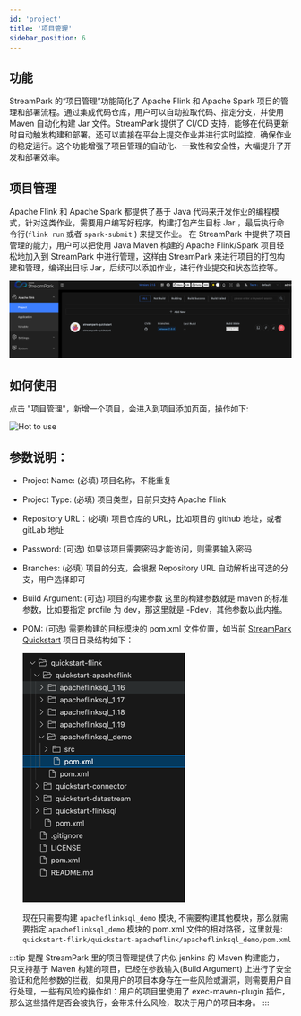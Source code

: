 ```yaml
---
id: 'project'
title: '项目管理'
sidebar_position: 6
---
```

## 功能
StreamPark 的“项目管理”功能简化了 Apache Flink 和 Apache Spark 项目的管理和部署流程。通过集成代码仓库，用户可以自动拉取代码、指定分支，并使用 Maven 自动化构建 Jar 文件。StreamPark 提供了 CI/CD 支持，能够在代码更新时自动触发构建和部署。还可以直接在平台上提交作业并进行实时监控，确保作业的稳定运行。这个功能增强了项目管理的自动化、一致性和安全性，大幅提升了开发和部署效率。

## 项目管理

Apache Flink 和 Apache Spark 都提供了基于 Java 代码来开发作业的编程模式，针对这类作业，需要用户编写好程序，构建打包产生目标 Jar ，最后执行命令行(`flink run` 或者 `spark-submit` ) 来提交作业。
在 StreamPark 中提供了项目管理的能力，用户可以把使用 Java Maven 构建的 Apache Flink/Spark 项目轻松地加入到 StreamPark 中进行管理，这样由 StreamPark 来进行项目的打包构建和管理，编译出目标 Jar，后续可以添加作业，进行作业提交和状态监控等。

![Project](/doc/image/project/project.png)

## 如何使用

点击 "项目管理"，新增一个项目，会进入到项目添加页面，操作如下:

![Hot to use](/doc/image/project/project.gif)

## 参数说明：

- Project Name: (必填) 项目名称，不能重复
- Project Type: (必填) 项目类型，目前只支持 Apache Flink
- Repository URL：(必填) 项目仓库的 URL，比如项目的 github 地址，或者 gitLab 地址
- Password: (可选) 如果该项目需要密码才能访问，则需要输入密码
- Branches: (必填) 项目的分支，会根据 Repository URL 自动解析出可选的分支，用户选择即可
- Build Argument: (可选) 项目的构建参数
  这里的构建参数就是 maven 的标准参数，比如要指定 profile 为 dev，那这里就是 -Pdev，其他参数以此内推。

- POM: (可选) 需要构建的目标模块的 pom.xml 文件位置，如当前 [StreamPark Quickstart](https://github.com/apache/incubator-streampark-quickstart) 项目目录结构如下：

  ![Pom 位置](/doc/image/project/pom-position.png)

  现在只需要构建 `apacheflinksql_demo` 模块, 不需要构建其他模块，那么就需要指定 `apacheflinksql_demo` 模块的 pom.xml 文件的相对路径，这里就是:
  `quickstart-flink/quickstart-apacheflink/apacheflinksql_demo/pom.xml`

:::tip 提醒
StreamPark 里的项目管理提供了内似 jenkins 的 Maven 构建能力，只支持基于 Maven 构建的项目，已经在参数输入(Build Argument) 上进行了安全验证和危险参数的拦截，如果用户的项目本身存在一些风险或漏洞，则需要用户自行处理，一些有风险的操作如：用户的项目里使用了 exec-maven-plugin 插件，
那么这些插件是否会被执行，会带来什么风险，取决于用户的项目本身。
:::

